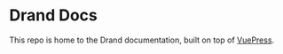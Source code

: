 # Drand Docs

This repo is home to the Drand documentation, built on top of [VuePress](https://github.com/vuejs/vuepress).
